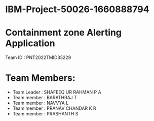 # IBM-Project-50026-1660888794
# Containment zone Alerting Application
Team ID : PNT2022TMID35229

# Team Members:
  - Team Leader : SHAFEEQ UR RAHMAN P A
  - Team member : BARATHRAJ T
  - Team member : NAVVYA L
  - Team member : PRANAV CHANDAR K R
  - Team member : PRASHANTH S
